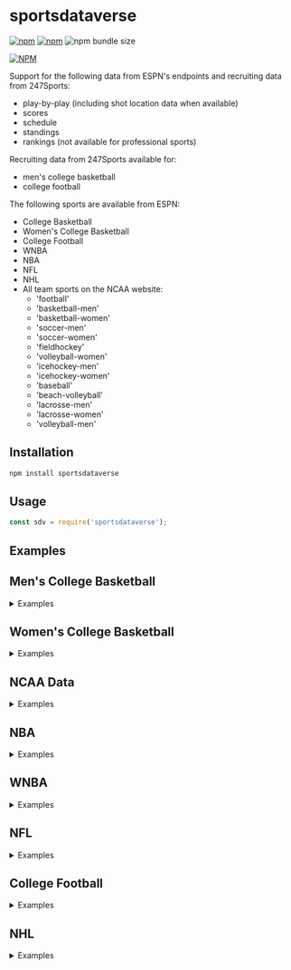 # sportsdataverse

[![npm](https://img.shields.io/npm/v/sportsdataverse?style=for-the-badge)](https://www.npmjs.com/package/sportsdataverse)  [![npm](https://img.shields.io/npm/dm/sportsdataverse?style=for-the-badge)](https://www.npmjs.com/package/sportsdataverse) <img alt="npm bundle size" src="https://img.shields.io/bundlephobia/minzip/sportsdataverse?style=for-the-badge">

<a href='https://www.npmjs.com/package/sportsdataverse'>[![NPM](https://nodei.co/npm/sportsdataverse.png)](https://npmjs.org/package/sportsdataverse)</a>

Support for the following data from ESPN's endpoints and recruiting data from 247Sports:

- play-by-play (including shot location data when available)
- scores
- schedule
- standings
- rankings (not available for professional sports)

Recruiting data from 247Sports available for:

- men's college basketball
- college football

The following sports are available from ESPN:

- College Basketball
- Women's College Basketball
- College Football
- WNBA
- NBA
- NFL
- NHL
- All team sports on the NCAA website:
  - 'football'
  - 'basketball-men'
  - 'basketball-women'
  - 'soccer-men'
  - 'soccer-women'
  - 'fieldhockey'
  - 'volleyball-women'
  - 'icehockey-men'
  - 'icehockey-women'
  - 'baseball'
  - 'beach-volleyball'
  - 'lacrosse-men'
  - 'lacrosse-women'
  - 'volleyball-men'

## Installation

```bash
npm install sportsdataverse
```

## Usage

```js
const sdv = require('sportsdataverse');
```

## Examples

## Men's College Basketball

<details><summary> Examples </summary>

### CBB Games

```js
const gameId = 401260281;

// get detailed play-by-play data for a game
const result = await sdv.cbbGames.getPlayByPlay(gameId);

// get box score
const result = await sdv.cbbGames.getBoxScore(gameId);

// get game all game data
const summary = await sdv.cbbGames.getSummary(gameId);

// get all game pickcenter data
const picks = await sdv.cbbGames.getPicks(gameId);

```

### CBB Scores

```js
const inputs = {
    year: 2021,
    month: 02,
    day: 15
};
const result = await sdv.cbbScoreboard.getScoreboard(inputs);
```

### CBB Schedules

```js
const inputs = {
    groups: 50, // all Div-I games
    year: 2020,
    month: 12,
    day: 02
};

const result = await sdv.cbbSchedule.getSchedule(inputs);
```

### CBB Conferences

```js
const results = await sdv.cbbScoreboard.getConferences();
```

## CBB Teams

```js
// get list of teams
const result = await sdv.cbbTeams.getTeamList();

// get individual team data
const teamId = 52;
const result = await sdv.cbbTeams.getTeamInfo(teamId);

// get team roster data
const result = await sdv.cbbTeams.getTeamPlayers(teamId);
```

## CBB Rankings

```js
// get rankings
const inputs = {
    year: 2020,
    week: 19
};

const result = await sdv.cbbRankings.getRankings(inputs);
```

## CBB Standings

```js
// get standings
const inputs = {
    year: 2020
};

const result = await sdv.cbbStandings.getStandings(inputs);
```

## CBB Recruiting

```js
// get recruiting data from 247Composite
// get player rankings
const result = await sdv.cbbRecruiting.getPlayerRankings({
                    year: 2016
                });

const result = await sdv.cbbRecruiting.getPlayerRankings({
                    year: 2021,
                    position: "C"
                });

const result = await sdv.cbbRecruiting.getPlayerRankings({
                    year: 2020,
                    group: "JuniorCollege"
                });

// get school rankings
const result = await sdv.cbbRecruiting.getSchoolRankings(2021);

// get a school's commit list
const result = await sdv.cbbRecruiting.getSchoolCommits('floridastate', 2020);
```

</details>

## Women's College Basketball

<details><summary> Examples </summary>

### WBB Games

```js
const gameId = 401260281;

// get detailed play-by-play data for a game
const result = await sdv.wbbGames.getPlayByPlay(gameId);

// get box score
const result = await sdv.wbbGames.getBoxScore(gameId);

// get game all game data
const summary = await sdv.wbbGames.getSummary(gameId);
```

### WBB Scores

```js
const inputs = {
    year: 2021,
    month: 02,
    day: 15
};
const result = await sdv.wbbScoreboard.getScoreboard(inputs);
```

### WBB Schedules

```js
const inputs = {
    groups: 50, // all Div-I games
    year: 2020,
    month: 12,
    day: 02
};

const result = await sdv.wbbSchedule.getSchedule(inputs);
```

### WBB Conferences

```js
const results = await sdv.wbbScoreboard.getConferences();
```

### WBB Teams

```js
// get list of teams
const result = await sdv.wbbTeams.getTeamList();

// get individual team data
const teamId = 52;
const result = await sdv.wbbTeams.getTeamInfo(teamId);

// get team roster data
const result = await sdv.wbbTeams.getTeamPlayers(teamId);
```

### WBB Rankings

```js
// get rankings
const inputs = {
    year: 2020,
    week: 19
};

const result = await sdv.wbbRankings.getRankings(inputs);
```

### WBB Standings

```js
// get standings
const inputs = {
    year: 2020
};

const result = await sdv.wbbStandings.getStandings(inputs);
```

</details>

## NCAA Data

<details><summary> Examples </summary>

### NCAA Scoreboard

```js
// acceptable sport names:
// ['football' ,'basketball-men', 'basketball-women',
//  'soccer-men','soccer-women','fieldhockey',
//  'volleyball-women','beach-volleyball',
//  'icehockey-men','icehockey-women',
//  'baseball',  'volleyball-men',
//  'lacrosse-men', 'lacrosse-women']
// get ncaa scoreboard data for sport from above list
// (default: 'basketball-men')
const result = await sdv.ncaaScoreboard.getNcaaScoreboard(
    sport = 'basketball-men', division = 'd1', year = 2020, month = 02, day = 15
)
```

### NCAA Games

```js
// NCAA game information for a given game id
const result = await sdv.ncaaGames.getNcaaInfo(5764053);

// NCAA box score for a given game id
const result = await sdv.ncaaGames.getNcaaBoxScore(5764053);

// NCAA play-by-play for a given game id
const result = await sdv.ncaaGames.getNcaaPlayByPlay(5764053);

// NCAA game team stats for a given game (appears to only exist for football)
const result = await sdv.ncaaGames.getNcaaTeamStats(5772253);

// NCAA game scoring summary for a given game (appears to only exist for football)
const result = await sdv.ncaaGames.getNcaaScoringSummary(5772253);
```

**update v1.0.17: can now use game url fragment (relative to [https://ncaa.com](https://ncaa.com)) pulled from ncaaScoreboard to capture redirected url gameId for games older than the past two years with ease**

```js
const result = await sdv.ncaaScoreboard.getNcaaScoreboard(
    sport = 'basketball-men', division = 'd3', year = 2019, month = 02, day = 15
)
const urlGame = result["games"][16]["game"]["url"]

const gameId = await sdv.ncaaGames.getNcaaRedirectUrl(urlGame);
console.log(gameId);
const res = await sdv.ncaaGames.getNcaaBoxScore(game=gameId);

```

</details>

## NBA

<details><summary> Examples </summary>

### NBA Games

```js
const gameId = 401283399;

// get detailed play-by-play data for a game
const result = await sdv.nbaGames.getPlayByPlay(gameId);

// get box score
const result = await sdv.nbaGames.getBoxScore(gameId);

// get game all game data
const summary = await sdv.nbaGames.getSummary(gameId);

// get all game pickcenter data
const picks = await sdv.nbaGames.getPicks(gameId);

```

### NBA Scores

```js
const inputs = {
    year: 2021,
    month: 02,
    day: 15
};
const result = await sdv.nbaScoreboard.getScoreboard(inputs);
```

### NBA Schedules

```js
const inputs = {
    year: 2020,
    month: 12,
    day: 02
};

const result = await sdv.nbaSchedule.getSchedule(inputs);
```

### NBA Conferences

```js
const results = await sdv.nbaScoreboard.getConferences();
```

### NBA Teams

```js
// get list of teams
const result = await sdv.nbaTeams.getTeamList();

// get individual team data
const teamId = 16;
const result = await sdv.nbaTeams.getTeamInfo(teamId);

// get team roster data
const result = await sdv.nbaTeams.getTeamPlayers(teamId);
```

### NBA Standings

```js
// get standings
const inputs = {
    year: 2020,
    group: 'league'
};

const result = await sdv.nbaStandings.getStandings(inputs);
```

</details>

## WNBA

<details><summary> Examples </summary>

### WNBA Games

```js
const gameId = 401244185;

// get detailed play-by-play data for a game
const result = await sdv.wnbaGames.getPlayByPlay(gameId);

// get box score
const result = await sdv.wnbaGames.getBoxScore(gameId);

// get game all game data
const summary = await sdv.wnbaGames.getSummary(gameId);
```

### WNBA Scores

```js
const inputs = {
    year: 2021,
    month: 02,
    day: 15
};
const result = await sdv.wnbaScoreboard.getScoreboard(inputs);
```

### WNBA Schedules

```js
const inputs = {
    year: 2020,
    month: 12,
    day: 02
};

const result = await sdv.wnbaSchedule.getSchedule(inputs);
```

### WNBA Teams

```js
// get list of teams
const result = await sdv.wnbaTeams.getTeamList();

// get individual team data
const teamId = 14;
const result = await sdv.wnbaTeams.getTeamInfo(teamId);

// get team roster data
const result = await sdv.wnbaTeams.getTeamPlayers(teamId);
```

### WNBA Standings

```js
// get standings
const inputs = {
    year: 2020,
    group: 'league'
};

const result = await sdv.wnbaStandings.getStandings(inputs);
```

</details>

## NFL

<details><summary> Examples </summary>

### NFL Games

```js
const gameId = 401220403;

// get detailed play-by-play data for a game
const result = await sdv.nflGames.getPlayByPlay(gameId);

// get box score
const box = await sdv.nflGames.getBoxScore(gameId);

// get all game data
const summary = await sdv.nflGames.getSummary(gameId);

// get all game pickcenter data
const picks = await sdv.nflGames.getPicks(gameId);

```

### NFL Scores

```js
const inputs = {
    year: 2021,
    month: 02,
    day: 07
};
const result = await sdv.nflScoreboard.getScoreboard(inputs);
```

### NFL Schedules

```js
const inputs = {
    year: 2021,
    month: 02,
    day: 07
};

const result = await sdv.nflSchedule.getSchedule(inputs);
```

### NFL Teams

```js
// get list of teams
const result = await sdv.nflTeams.getTeamList();

// get individual team data
const teamId = 27;
const result = await sdv.nflTeams.getTeamInfo(teamId);

// get team roster data
const result = await sdv.nflTeams.getTeamPlayers(teamId);
```

### NFL Standings

```js
// get standings
// acceptable group names: ['league','conference','division']
const inputs = {
    year: 2020,
    group: 'league'
};

const result = await sdv.nflStandings.getStandings(inputs);
```

</details>

## College Football

<details><summary> Examples </summary>

### CFB Games

```js
const gameId = 401256194;

// get detailed play-by-play data for a game
const result = await sdv.cfbGames.getPlayByPlay(gameId);

// get box score
const result = await sdv.cfbGames.getBoxScore(gameId);

// get game all game data
const summary = await sdv.cfbGames.getSummary(gameId);

// get all game pickcenter data
const picks = await sdv.cfbGames.getPicks(gameId);

```

### CFB Scores

```js
const inputs = {
    groups: 80,  //FBS Group Code, 81 for FCS
    year: 2021,
    month: 12,
    day: 15
};
const result = await sdv.cfbScoreboard.getScoreboard(inputs);
```

### CFB Schedules

```js
const inputs = {
    groups: 80, // all Div-I games
    year: 2020,
    month: 12,
    day: 02
};

const result = await sdv.cfbSchedule.getSchedule(inputs);
```

### CFB Conferences

```js
const results = await sdv.cfbScoreboard.getConferences();
```

## CFB Teams

```js
// get list of teams
const result = await sdv.cfbTeams.getTeamList();

// get individual team data
const teamId = 52;
const result = await sdv.cfbTeams.getTeamInfo(teamId);

// get team roster data
const result = await sdv.cfbTeams.getTeamPlayers(teamId);
```

## CFB Rankings

```js
// get rankings
const inputs = {
    year: 2020,
    week: 12
};

const result = await sdv.cfbRankings.getRankings(inputs);
```

## CFB Standings

```js
// get standings
const inputs = {
    year: 2020
};

const result = await sdv.cfbStandings.getStandings(inputs);
```

## CFB Recruiting

```js
// get recruiting data from 247Composite
// get player rankings
const result = await sdv.cfbRecruiting.getPlayerRankings({
                    year: 2016
                });

const result = await sdv.cfbRecruiting.getPlayerRankings({
                    year: 2021,
                    position: "DT"
                });

const result = await sdv.cfbRecruiting.getPlayerRankings({
                    year: 2020,
                    group: "JuniorCollege"
                });

// get school rankings
const result = await sdv.cfbRecruiting.getSchoolRankings(2021);

// get a school's commit list
const result = await sdv.cfbRecruiting.getSchoolCommits('floridastate', 2020);
```

</details>

## NHL

<details><summary> Examples </summary>

### NHL Games

```js
const gameId = 401272446;

// get detailed play-by-play data for a game
const result = await sdv.nhlGames.getPlayByPlay(gameId);

// get box score
const box = await sdv.nhlGames.getBoxScore(gameId);

// get all game data
const summary = await sdv.nhlGames.getSummary(gameId);

// get all game pickcenter data
const picks = await sdv.nhlGames.getPicks(gameId);

```

### NHL Scores

```js
const inputs = {
    year: 2021,
    month: 02,
    day: 15
};
const result = await sdv.nhlScoreboard.getScoreboard(inputs);
```

### NHL Schedules

```js
const inputs = {
    year: 2021,
    month: 02,
    day: 15
};

const result = await sdv.nhlSchedule.getSchedule(inputs);
```

### NHL Teams

```js
// get list of teams
const result = await sdv.nhlTeams.getTeamList();

// get individual team data
const teamId = 16;
const result = await sdv.nhlTeams.getTeamInfo(teamId);

// get team roster data
const result = await sdv.nhlTeams.getTeamPlayers(teamId);
```

### NHL Standings

```js
// get standings
const inputs = {
    year: 2020
};

const result = await sdv.nhlStandings.getStandings(inputs);
```

</details>
